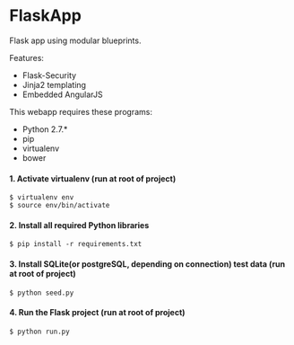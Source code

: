# FlaskApp
Flask app using modular blueprints.

Features:

- Flask-Security
- Jinja2 templating
- Embedded AngularJS

This webapp requires these programs: 

- Python 2.7.*
- pip
- virtualenv
- bower

#### 1. Activate virtualenv (run at root of project)

	$ virtualenv env
	$ source env/bin/activate

#### 2. Install all required Python libraries

	$ pip install -r requirements.txt

#### 3. Install SQLite(or postgreSQL, depending on connection) test data (run at root of project)

    $ python seed.py

#### 4. Run the Flask project (run at root of project)

    $ python run.py
